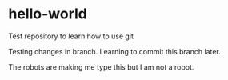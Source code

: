 # hello-world
Test repository to learn how to use git

Testing changes in branch. Learning to commit this branch later.

The robots are making me type this but I am not a robot.
